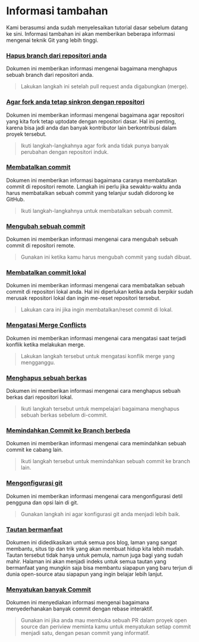 # Informasi tambahan

Kami berasumsi anda sudah menyelesaikan tutorial dasar sebelum datang ke sini. Informasi tambahan ini akan memberikan beberapa informasi mengenai teknik Git yang lebih tinggi.

### [Hapus branch dari repositori anda](removing-branch-from-your-repository.md)

Dokumen ini memberikan informasi mengenai bagaimana menghapus sebuah branch dari repositori anda.

> Lakukan langkah ini setelah pull request anda digabungkan (merge).

### [Agar fork anda tetap sinkron dengan repositori](keeping-your-fork-synced-with-this-repository.md)

Dokumen ini memberikan informasi mengenai bagaimana agar repositori yang kita fork tetap uptodate dengan repositori dasar. Hal ini penting, karena bisa jadi anda dan banyak kontributor lain berkontribusi dalam proyek tersebut.

> Ikuti langkah-langkahnya agar fork anda tidak punya banyak perubahan dengan repositori induk.

### [Membatalkan commit](reverting-a-commit.md)

Dokumen ini memberikan informasi bagaimana caranya membatalkan commit di repositori remote. Langkah ini perlu jika sewaktu-waktu anda harus membatalkan sebuah commit yang telanjur sudah didorong ke GitHub.

> Ikuti langkah-langkahnya untuk membatalkan sebuah commit.

### [Mengubah sebuah commit](amending-a-commit.md)

Dokumen ini memberikan informasi mengenai cara mengubah sebuah commit di repositori remote.

> Gunakan ini ketika kamu harus mengubah commit yang sudah dibuat.

### [Membatalkan commit lokal](undoing-a-commit.md)

Dokumen ini memberikan informasi mengenai cara membatalkan sebuah commit di repositori lokal anda. Hal ini diperlukan ketika anda berpikir sudah merusak repositori lokal dan ingin me-reset repositori tersebut.

> Lakukan cara ini jika ingin membatalkan/reset commit di lokal.

### [Mengatasi Merge Conflicts](resolving-merge-conflicts.md)

Dokumen ini memberikan informasi mengenai cara mengatasi saat terjadi konflik ketika melakukan merge.

> Lakukan langkah tersebut untuk mengatasi konflik merge yang mengganggu.

### [Menghapus sebuah berkas](removing-a-file.md)

Dokumen ini memberikan informasi mengenai cara menghapus sebuah berkas dari repositori lokal.

> Ikuti langkah tersebut untuk mempelajari bagaimana menghapus sebuah berkas sebelum di-commit.

### [Memindahkan Commit ke Branch berbeda](moving-a-commit-to-a-different-branch.md)

Dokumen ini memberikan informasi mengenai cara memindahkan sebuah commit ke cabang lain.

> Ikuti langkah tersebut untuk memindahkan sebuah commit ke branch lain.

### [Mengonfigurasi git](configuring-git.md)

Dokumen ini memberikan informasi mengenai cara mengonfigurasi detil pengguna dan opsi lain di git.

> Gunakan langkah ini agar konfigurasi git anda menjadi lebih baik.

### [Tautan bermanfaat](Useful-links-for-further-learning.md)

Dokumen ini didedikasikan untuk semua pos blog, laman yang sangat membantu, situs tip dan trik yang akan membuat hidup kita lebih mudah. Tautan tersebut tidak hanya untuk pemula, namun juga bagi yang sudah mahir. Halaman ini akan menjadi indeks untuk semua tautan yang bermanfaat yang mungkin saja bisa membantu siapapun yang baru terjun di dunia open-source atau siapapun yang ingin belajar lebih lanjut.

### [Menyatukan banyak Commit](squashing-commits.md)

Dokumen ini menyediakan informasi mengenai bagaimana menyederhanakan banyak commit dengan rebase interaktif.

> Gunakan ini jika anda mau membuka sebuah PR dalam proyek open source dan periview meminta kamu untuk menyatukan setiap commit menjadi satu, dengan pesan commit yang informatif.
